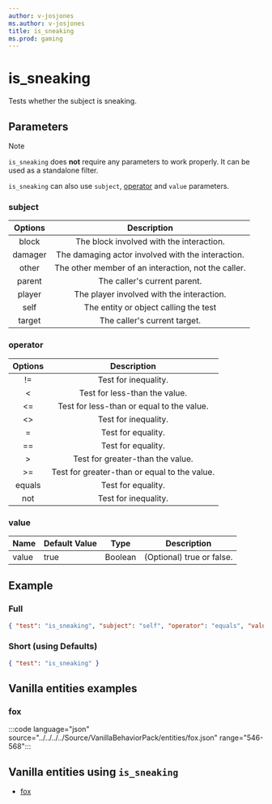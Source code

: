 ```yaml
---
author: v-josjones
ms.author: v-josjones
title: is_sneaking
ms.prod: gaming
---
```


# is_sneaking

Tests whether the subject is sneaking.

## Parameters

> [!Note]
> `is_sneaking` does **not** require any parameters to work properly. It can be used as a standalone filter.
>
> `is_sneaking` can also use `subject`, [operator](../Definitions/NestedTables/operator.md) and `value` parameters.

### subject

| Options| Description |
|:-----------:|:-----------:|
| block| The block involved with the interaction. |
| damager| The damaging actor involved with the interaction. |
| other| The other member of an interaction, not the caller. |
| parent| The caller's current parent. |
| player| The player involved with the interaction. |
| self| The entity or object calling the test |
| target| The caller's current target. |

### operator

| Options| Description |
|:-----------:|:-----------:|
| !=| Test for inequality. |
| <| Test for less-than the value. |
| <=| Test for less-than or equal to the value. |
| <>| Test for inequality. |
| =| Test for equality. |
| ==| Test for equality. |
| >| Test for greater-than the value. |
| >=| Test for greater-than or equal to the value. |
| equals| Test for equality. |
| not| Test for inequality. |

### value

|Name |Default Value  |Type  |Description  |
|---------|---------|---------|---------|
|value |true |Boolean |(Optional) true or false. |

## Example

### Full

```json
{ "test": "is_sneaking", "subject": "self", "operator": "equals", "value": "true"}
```

### Short (using Defaults)

```json
{ "test": "is_sneaking" }
```

## Vanilla entities examples

### fox

:::code language="json" source="../../../../Source/VanillaBehaviorPack/entities/fox.json" range="546-568":::

## Vanilla entities using `is_sneaking`

- [fox](../../../../Source/VanillaBehaviorPack_Snippets/entities/fox.md)
